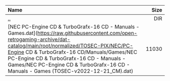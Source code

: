 |Name|Size|
|:---|---:|
|[..](../index.html)|DIR|
|[NEC PC-Engine CD & TurboGrafx-16 CD - Manuals - Games.dat](https://raw.githubusercontent.com/open-retrogaming-archive/dat-catalog/main/root/normalized/TOSEC-PIX/NEC/PC-Engine CD & TurboGrafx-16 CD/Manuals/Games/NEC PC-Engine CD & TurboGrafx-16 CD - Manuals - Games/NEC PC-Engine CD & TurboGrafx-16 CD - Manuals - Games (TOSEC-v2022-12-21_CM).dat)|11030|
